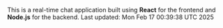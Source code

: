 This is a real-time chat application built using **React** for the frontend and **Node.js** for the backend.
Last updated: Mon Feb 17 00:39:38 UTC 2025
